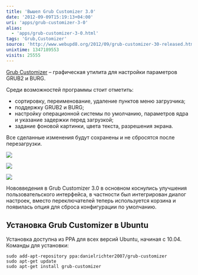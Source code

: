 ```yaml
---
title: 'Вышел Grub Customizer 3.0'
date: '2012-09-09T15:19:13+04:00'
uri: 'apps/grub-customizer-3-0'
alias: 
  - 'apps/grub-customizer-3-0.html'
tags: 'Grub,Customizer'
source: 'http://www.webupd8.org/2012/09/grub-customizer-30-released.html'
unixtime: 1347189553
visits: 25555
---
```

[Grub Customizer](https://launchpad.net/grub-customizer) – графическая утилита для настройки параметров GRUB2 и BURG.

Среди возможностей программы стоит отметить:

*   сортировку, переименование, удаление пунктов меню загрузчика;
*   поддержку GRUB2 и BURG;
*   настройку операционной системы по умолчанию, параметров ядра и указание задержки перед загрузкой;
*   задание фоновой картинки, цвета текста, разрешения экрана.

Все сделанные изменения будут сохранены и не сбросятся после перезагрузки.

[![](img/2012/09/09/15-00/grub-customizer-7961706102-o.jpg)](img/2012/09/09/15-00/grub-customizer-7961706102-o.jpg)

[![](img/2012/09/09/15-00/grub-customizer-2-7961705700-o.jpg)](img/2012/09/09/15-00/grub-customizer-2-7961705700-o.jpg)

[![](img/2012/09/09/15-00/grub-customizer-1-7961705920-o.jpg)](img/2012/09/09/15-00/grub-customizer-1-7961705920-o.jpg)

Нововведения в Grub Customizer 3.0 в основном коснулись улучшения пользовательского интерфейса, в частности был интегрирован диалог настроек, вместо переключателей теперь используется корзина и появилась опция для сброса конфигурации по умолчанию.

## Установка Grub Customizer в Ubuntu

Установка доступна из PPA для всех версий Ubuntu, начиная с 10.04. Команды для установки:

```
sudo add-apt-repository ppa:danielrichter2007/grub-customizer
sudo apt-get update
sudo apt-get install grub-customizer
```
